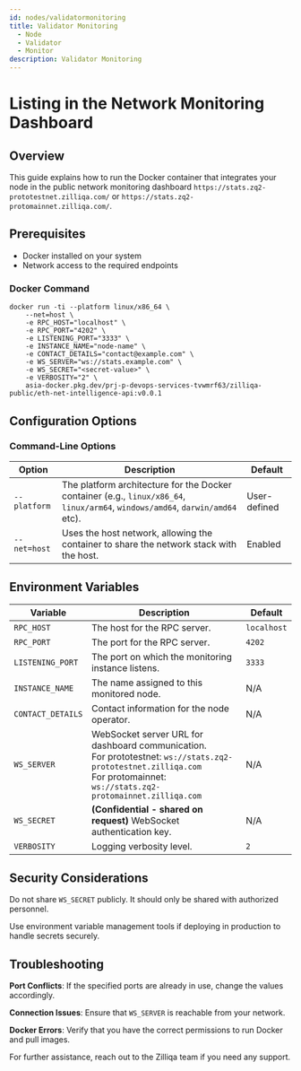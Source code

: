 ```yaml
---
id: nodes/validatormonitoring
title: Validator Monitoring 
  - Node 
  - Validator 
  - Monitor 
description: Validator Monitoring 
---
```


# Listing in the Network Monitoring Dashboard 

## Overview

This guide explains how to run the Docker container that integrates your node in the public network monitoring dashboard `https://stats.zq2-prototestnet.zilliqa.com/` or `https://stats.zq2-protomainnet.zilliqa.com/`.

## Prerequisites
* Docker installed on your system
* Network access to the required endpoints

### Docker Command

```
docker run -ti --platform linux/x86_64 \
    --net=host \
    -e RPC_HOST="localhost" \
    -e RPC_PORT="4202" \
    -e LISTENING_PORT="3333" \
    -e INSTANCE_NAME="node-name" \
    -e CONTACT_DETAILS="contact@example.com" \
    -e WS_SERVER="ws://stats.example.com" \
    -e WS_SECRET="<secret-value>" \
    -e VERBOSITY="2" \
    asia-docker.pkg.dev/prj-p-devops-services-tvwmrf63/zilliqa-public/eth-net-intelligence-api:v0.0.1
```

## Configuration Options

### Command-Line Options

| Option       | Description                                                                               | Default      |
| ------------ | ----------------------------------------------------------------------------------------- | ------------ |
| `--platform` | The platform architecture for the Docker container (e.g., `linux/x86_64`, `linux/arm64`, `windows/amd64`, `darwin/amd64` etc). | User-defined |
| `--net=host` | Uses the host network, allowing the container to share the network stack with the host.  | Enabled      |



## Environment Variables

| Variable          | Description                                                          | Default     |
| ----------------- | -------------------------------------------------------------------- | ----------- |
| `RPC_HOST`        | The host for the RPC server.                                         | `localhost` |
| `RPC_PORT`        | The port for the RPC server.                                         | `4202`      |
| `LISTENING_PORT`  | The port on which the monitoring instance listens.                   | `3333`      |
| `INSTANCE_NAME`   | The name assigned to this monitored node.                            | N/A         |
| `CONTACT_DETAILS` | Contact information for the node operator.                           | N/A         |
| `WS_SERVER`       | WebSocket server URL for dashboard communication.<br>For prototestnet: `ws://stats.zq2-prototestnet.zilliqa.com` <br>For protomainnet: `ws://stats.zq2-protomainnet.zilliqa.com` | N/A |
| `WS_SECRET`       | **(Confidential - shared on request)** WebSocket authentication key. | N/A         |
| `VERBOSITY`       | Logging verbosity level.                                             | `2`         |




## Security Considerations

Do not share `WS_SECRET` publicly. It should only be shared with authorized personnel.

Use environment variable management tools if deploying in production to handle secrets securely.


## Troubleshooting

**Port Conflicts**: If the specified ports are already in use, change the values accordingly.

**Connection Issues**: Ensure that `WS_SERVER` is reachable from your network.

**Docker Errors**: Verify that you have the correct permissions to run Docker and pull images.

For further assistance, reach out to the Zilliqa team if you need any support.

